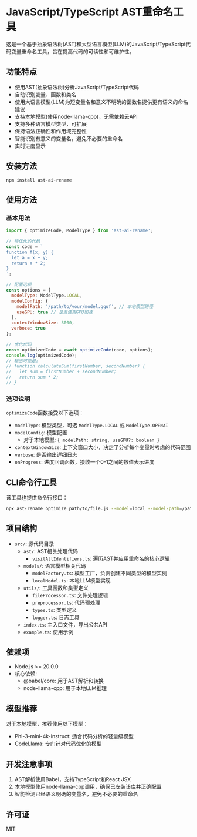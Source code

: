# JavaScript/TypeScript AST重命名工具

这是一个基于抽象语法树(AST)和大型语言模型(LLM)的JavaScript/TypeScript代码变量重命名工具，旨在提高代码的可读性和可维护性。

## 功能特点

- 使用AST(抽象语法树)分析JavaScript/TypeScript代码
- 自动识别变量、函数和类名
- 使用大语言模型(LLM)为短变量名和意义不明确的函数名提供更有语义的命名建议
- 支持本地模型(使用node-llama-cpp)，无需依赖云API
- 支持多种语言模型类型，可扩展
- 保持语法正确性和作用域完整性
- 智能识别有意义的变量名，避免不必要的重命名
- 实时进度显示

## 安装方法

```bash
npm install ast-ai-rename
```

## 使用方法

### 基本用法

```javascript
import { optimizeCode, ModelType } from 'ast-ai-rename';

// 待优化的代码
const code = `
function f(x, y) {
  let a = x + y;
  return a * 2;
}
`;

// 配置选项
const options = {
  modelType: ModelType.LOCAL,
  modelConfig: {
    modelPath: '/path/to/your/model.gguf', // 本地模型路径
    useGPU: true // 是否使用GPU加速
  },
  contextWindowSize: 3000,
  verbose: true
};

// 优化代码
const optimizedCode = await optimizeCode(code, options);
console.log(optimizedCode);
// 输出可能是:
// function calculateSum(firstNumber, secondNumber) {
//   let sum = firstNumber + secondNumber;
//   return sum * 2;
// }
```

### 选项说明

`optimizeCode`函数接受以下选项：

- `modelType`: 模型类型，可选 `ModelType.LOCAL` 或 `ModelType.OPENAI`
- `modelConfig`: 模型配置
  - 对于本地模型: `{ modelPath: string, useGPU?: boolean }`
- `contextWindowSize`: 上下文窗口大小，决定了分析每个变量时考虑的代码范围
- `verbose`: 是否输出详细日志
- `onProgress`: 进度回调函数，接收一个0-1之间的数值表示进度

## CLI命令行工具

该工具也提供命令行接口：

```bash
npx ast-rename optimize path/to/file.js --model=local --model-path=/path/to/model.gguf
```

## 项目结构

- `src/`: 源代码目录
  - `ast/`: AST相关处理代码
    - `visitAllIdentifiers.ts`: 遍历AST并应用重命名的核心逻辑
  - `models/`: 语言模型相关代码
    - `modelFactory.ts`: 模型工厂，负责创建不同类型的模型实例
    - `localModel.ts`: 本地LLM模型实现
  - `utils/`: 工具函数和类型定义
    - `fileProcessor.ts`: 文件处理逻辑
    - `preprocessor.ts`: 代码预处理
    - `types.ts`: 类型定义
    - `logger.ts`: 日志工具
  - `index.ts`: 主入口文件，导出公共API
  - `example.ts`: 使用示例

## 依赖项

- Node.js >= 20.0.0
- 核心依赖:
  - @babel/core: 用于AST解析和转换
  - node-llama-cpp: 用于本地LLM推理

## 模型推荐

对于本地模型，推荐使用以下模型：

- Phi-3-mini-4k-instruct: 适合代码分析的轻量级模型
- CodeLlama: 专门针对代码优化的模型

## 开发注意事项

1. AST解析使用Babel，支持TypeScript和React JSX
2. 本地模型使用node-llama-cpp调用，确保已安装该库并正确配置
3. 智能检测已经语义明确的变量名，避免不必要的重命名

## 许可证

MIT
